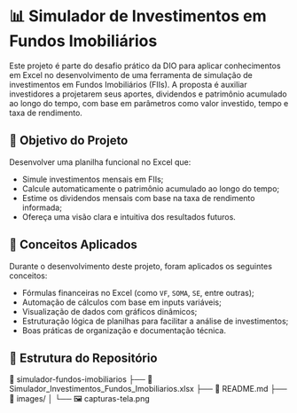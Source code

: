 # 📊 Simulador de Investimentos em Fundos Imobiliários

Este projeto é parte do desafio prático da DIO para aplicar conhecimentos em Excel no desenvolvimento de uma ferramenta de simulação de investimentos em Fundos Imobiliários (FIIs). A proposta é auxiliar investidores a projetarem seus aportes, dividendos e patrimônio acumulado ao longo do tempo, com base em parâmetros como valor investido, tempo e taxa de rendimento.

## 🎯 Objetivo do Projeto

Desenvolver uma planilha funcional no Excel que:

- Simule investimentos mensais em FIIs;
- Calcule automaticamente o patrimônio acumulado ao longo do tempo;
- Estime os dividendos mensais com base na taxa de rendimento informada;
- Ofereça uma visão clara e intuitiva dos resultados futuros.

## 🧠 Conceitos Aplicados

Durante o desenvolvimento deste projeto, foram aplicados os seguintes conceitos:

- Fórmulas financeiras no Excel (como `VF`, `SOMA`, `SE`, entre outras);
- Automação de cálculos com base em inputs variáveis;
- Visualização de dados com gráficos dinâmicos;
- Estruturação lógica de planilhas para facilitar a análise de investimentos;
- Boas práticas de organização e documentação técnica.

## 📁 Estrutura do Repositório

📂 simulador-fundos-imobiliarios
├── 📄 Simulador_Investimentos_Fundos_Imobiliarios.xlsx
├── 📄 README.md
├── 📂 images/
│ └── 🖼️ capturas-tela.png


